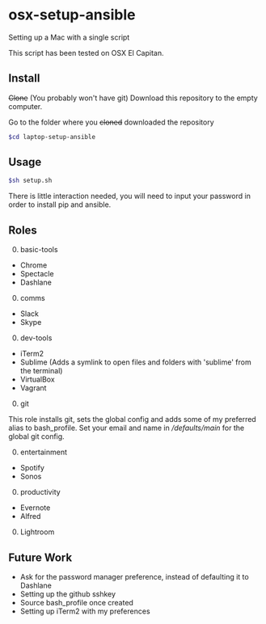 # osx-setup-ansible
Setting up a Mac with a single script

This script has been tested on OSX El Capitan.

## Install
~~Clone~~ (You probably won't have git) Download this repository to the empty computer.

Go to the folder where you ~~cloned~~ downloaded the repository
```bash
$cd laptop-setup-ansible
```

## Usage
```bash
$sh setup.sh
```
There is little interaction needed, you will need to input your password in order to install pip and ansible.

## Roles

0. basic-tools
  - Chrome
  - Spectacle
  - Dashlane

0. comms
  - Slack
  - Skype

0. dev-tools
  - iTerm2
  - Sublime (Adds a symlink to open files and folders with 'sublime' from the terminal)
  - VirtualBox
  - Vagrant

0. git

  This role installs git, sets the global config and adds some of my preferred alias to bash_profile. Set your email and name in */defaults/main* for the global git config.

0. entertainment
  - Spotify
  - Sonos

0. productivity
  - Evernote
  - Alfred

0. Lightroom

## Future Work

- Ask for the password manager preference, instead of defaulting it to Dashlane
- Setting up the github sshkey
- Source bash_profile once created
- Setting up iTerm2 with my preferences
